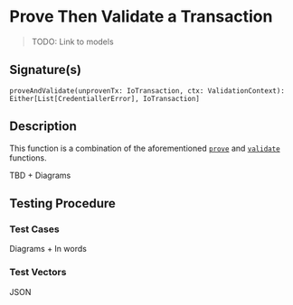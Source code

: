 # Prove Then Validate a Transaction

> TODO: Link to models

## Signature(s)

```
proveAndValidate(unprovenTx: IoTransaction, ctx: ValidationContext): Either[List[CredentiallerError], IoTransaction]
```

## Description

This function is a combination of the aforementioned [`prove`](#prove-an-unproven-transaction) and [`validate`](#validate-a-proven-transaction) functions.

TBD + Diagrams

## Testing Procedure

### Test Cases

Diagrams + In words

### Test Vectors

JSON